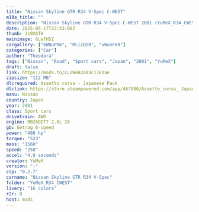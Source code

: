 ```yaml
---
title: "Nissan Skyline GTR R34 V-Spec C-WEST"
m18a_title: ""
description: "Nissan Skyline GTR R34 V-Spec C-WEST 2001 (YuMeX_R34_CWEST) by YuMeX"
date: 2025-05-17T22:53:00Z
thumb: Jz9XATH
mainimage: 6LwTH5Z
cargallery: ["6WNuP9m", "MLizQz0", "xWusFkB"]
categories: ["Car"]
author: "Theodora"
tags: ["Nissan", "Road", "Sport cars", "Japan", "2001", "YuMeX"]
draft: false
link: https://mods.to/LL2W682a03c17e3ae
zipsize: "112 MB"
dlcrequired: Assetto corsa - Japanese Pack
dlclink: https://store.steampowered.com/app/467980/Assetto_corsa__Japanese_Pack/
manu: Nissan
country: Japan
year: 2001
class: Sport cars
drivetrain: AWD
engine: RB26DETT 2.6L I6
gb: Getrag 6-speed
power: "480 hp"
torque: "523"
mass: "1560"
speed: "250"
accel: "4.9 seconds"
creator: YuMeX
version: "-"
csp: "0.2.7"
carname: "Nissan Skyline GTR R34 V-Spec"
folder: "YuMeX_R34_CWEST"
livery: "16 colors"
r2r: 0
host: mods
---
```

